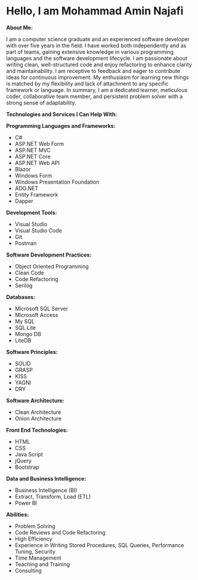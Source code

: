# Hello, I am Mohammad Amin Najafi

**About Me:**

I am a computer science graduate and an experienced software developer with over five years in the field. I have worked both independently and as part of teams, gaining extensive knowledge in various programming languages and the software development lifecycle. I am passionate about writing clean, well-structured code and enjoy refactoring to enhance clarity and maintainability. I am receptive to feedback and eager to contribute ideas for continuous improvement. My enthusiasm for learning new things is matched by my flexibility and lack of attachment to any specific framework or language. In summary, I am a dedicated learner, meticulous coder, collaborative team member, and persistent problem solver with a strong sense of adaptability.

**Technologies and Services I Can Help With:**

**Programming Languages and Frameworks:**

- C#
- ASP.NET Web Form
- ASP.NET MVC
- ASP.NET Core
- ASP.NET Web API
- Blazor
- Windows Form
- Windows Presentation Foundation
- ADO.NET
- Entity Framework
- Dapper

**Development Tools:**

- Visual Studio
- Visual Studio Code
- Git
- Postman

**Software Development Practices:**

- Object Oriented Programming
- Clean Code
- Code Refactoring
- Serilog

**Databases:**

- Microsoft SQL Server
- Microsoft Access
- My SQL
- SQL Lite
- Mongo DB
- LiteDB

**Software Principles:**

- SOLID
- GRASP
- KISS
- YAGNI
- DRY

**Software Architecture:**

- Clean Architecture
- Onion Architecture

**Front End Technologies:**

- HTML
- CSS
- Java Script
- jQuery
- Bootstrap

**Data and Business Intelligence:**

- Business Intelligence (BI)
- Extract, Transform, Load (ETL)
- Power BI

**Abilities:**

- Problem Solving
- Code Reviews and Code Refactoring
- High Efficiency
- Experience in Writing Stored Procedures, SQL Queries, Performance Tuning, Security
- Time Management
- Teaching and Training
- Consulting
